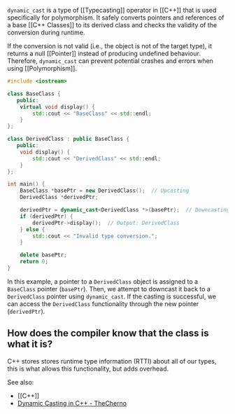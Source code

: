 `dynamic_cast` is a type of [[Typecasting]] operator in [[C++]] that is used specifically for polymorphism. It safely converts pointers and references of a base [[C++ Classes]] to its derived class and checks the validity of the conversion during runtime. 

If the conversion is not valid (i.e., the object is not of the target type), it returns a null [[Pointer]] instead of producing undefined behaviour. Therefore, `dynamic_cast` can prevent potential crashes and errors when using [[Polymorphism]].

```cpp
#include <iostream>

class BaseClass {
   public:
    virtual void display() {
        std::cout << "BaseClass" << std::endl;
    }
};

class DerivedClass : public BaseClass {
   public:
    void display() {
        std::cout << "DerivedClass" << std::endl;
    }
};

int main() {
    BaseClass *basePtr = new DerivedClass();  // Upcasting
    DerivedClass *derivedPtr;

    derivedPtr = dynamic_cast<DerivedClass *>(basePtr);  // Downcasting
    if (derivedPtr) {
        derivedPtr->display();  // Output: DerivedClass
    } else {
        std::cout << "Invalid type conversion.";
    }

    delete basePtr;
    return 0;
}
```

In this example, a pointer to a `DerivedClass` object is assigned to a `BaseClass` pointer (`basePtr`). Then, we attempt to downcast it back to a `DerivedClass` pointer using `dynamic_cast`. If the casting is successful, we can access the `DerivedClass` functionality through the new pointer (`derivedPtr`).

## How does the compiler know that the class is what it is?

C++ stores stores runtime type information (RTTI) about all of our types, this is what allows this functionality, but adds overhead.


See also:
- [[C++]]
- [Dynamic Casting in C++ - TheCherno](https://www.youtube.com/watch?v=CiHfz6pTolQ&list=PLlrATfBNZ98dudnM48yfGUldqGD0S4FFb&index=73)
